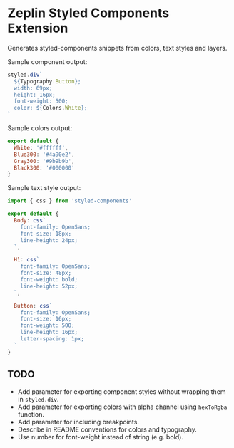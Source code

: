# Zeplin Styled Components Extension


Generates styled-components snippets from colors, text styles and layers.

Sample component output:
```js
styled.div`
  ${Typography.Button};
  width: 69px;
  height: 16px;
  font-weight: 500;
  color: ${Colors.White};
`
```

Sample colors output:
```js
export default {
  White: '#ffffff',
  Blue300: '#4a90e2',
  Gray300: '#9b9b9b',
  Black300: '#000000'
}
```

Sample text style output:
```js
import { css } from 'styled-components'

export default {
  Body: css`
    font-family: OpenSans;
    font-size: 18px;
    line-height: 24px;
  `,

  H1: css`
    font-family: OpenSans;
    font-size: 48px;
    font-weight: bold;
    line-height: 52px;
  `,

  Button: css`
    font-family: OpenSans;
    font-size: 16px;
    font-weight: 500;
    line-height: 16px;
    letter-spacing: 1px;
  `
}
```

## TODO
- Add parameter for exporting component styles without wrapping them in `styled.div`.
- Add parameter for exporting colors with alpha channel using `hexToRgba` function.
- Add parameter for including breakpoints.
- Describe in README conventions for colors and typography.
- Use number for font-weight instead of string (e.g. bold).
